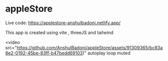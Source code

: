 # appleStore

Live code: https://applestore-anshulbadoni.netlify.app/

This app is created using vite , threeJS and tailwind



<video
  src="https://github.com/AnshulBadoni/appleStore/assets/91309365/bc83a8e2-0192-45be-83ff-b47bedd69103)"
  autoplay
  loop
  muted
></video>
